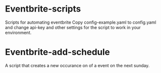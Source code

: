 # Eventbrite-scripts
 Scripts for automating eventbrite
 Copy config-example.yaml to config.yaml and change api-key and other settings for the script to work in your environment.
# Eventbrite-add-schedule
A script that creates a new occurance on of a event on the next sunday.
